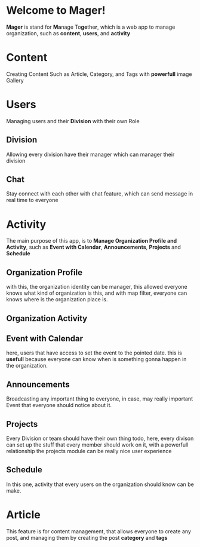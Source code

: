 # Welcome to Mager!

**Mager** is stand for **Ma**nage To**ge**the**r**, which is a web app to manage organization, such as **content**, **users**, and **activity**


# Content

Creating Content Such as Article, Category, and Tags with **powerfull** image Gallery


# Users

Managing users and their **Division** with their own Role

## Division
Allowing every division have their manager which can manager their division

## Chat
Stay connect with each other with chat feature, which can send message in real time to everyone

# Activity

The main purpose of this app, is to **Manage Organization Profile and Activity**, such as **Event with Calendar**, **Announcements**, **Projects** and **Schedule**

## Organization Profile
with this, the organization identity can be manager, this allowed everyone knows what kind of organization is this, and with map filter, everyone can knows where is the organization place is.

## Organization Activity


## Event with Calendar
here, users that have access to set the event to the pointed date. this is **usefull** because everyone can know when is something gonna happen in the organization.

## Announcements
Broadcasting any important thing to everyone, in case, may really important Event that everyone should notice about it.

## Projects
Every Division or team should have their own thing todo, here, every divison can set up the stuff that every member should work on it, with a powerfull relationship the projects module can be really nice user experience

## Schedule
In this one, activity that every users on the organization should know can be make.

# Article
This feature is for content management, that allows everyone to create any post, and managing them by creating the post **category** and **tags**
